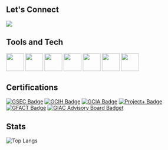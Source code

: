## Let's Connect
[![](https://img.shields.io/badge/linkedin-blue?&style=for-the-badge&logo=linkedin)](https://www.linkedin.com/in/alxbaker/)

## Tools and Tech
<div>
    <a href="https://www.python.org/"><img src="https://cdn.simpleicons.org/python" height="48" width="48"/></a>
    <a href="https://en.wikipedia.org/wiki/JavaScript"><img src="https://cdn.simpleicons.org/javascript" height="48" width="48"/></a>
    <a href="https://git-scm.com/"><img src="https://cdn.simpleicons.org/git" height="48" width="48"/></a>
    <a href="https://www.npmjs.com/"><img src="https://cdn.simpleicons.org/npm" height="48" width="48"/></a>
    <a href="https://www.postman.com/"><img src="https://cdn.simpleicons.org/postman" height="48" width="48"/></a>
    <a href="https://en.wikipedia.org/wiki/HTML5"><img src="https://cdn.simpleicons.org/html5" height="48" width="48"/></a>
    <a href="https://en.wikipedia.org/wiki/CSS"><img src="https://cdn.simpleicons.org/css3" height="48" width="48"/></a>
</div>

## Certifications
[![GSEC Badge](https://img.shields.io/badge/-GSEC-lightgrey?logo=credly&style=for-the-badge)](https://www.youracclaim.com/badges/f49f713f-13bd-4898-aa41-8f52f0b4ed1a)
[![GCIH Badge](https://img.shields.io/badge/-GCIH-lightgrey?logo=credly&style=for-the-badge)](https://www.youracclaim.com/badges/0ea6ac81-eb1c-49b4-8f78-21fa2462eb23)
[![GCIA Badge](https://img.shields.io/badge/-GCIA-lightgrey?logo=credly&style=for-the-badge)](https://www.youracclaim.com/badges/04b53556-77d1-4b96-bcc5-50a32d881e0d)
[![Project+ Badge](https://img.shields.io/badge/-Project+-lightgrey?logo=credly&style=for-the-badge)](https://www.credly.com/badges/d284df62-4cc6-4c86-b270-4e3f10af2b6f)
[![GFACT Badge](https://img.shields.io/badge/-GFACT-lightgrey?logo=credly&style=for-the-badge)](https://www.credly.com/badges/f1f1f801-fd91-4cdc-9f02-86e53aee5adc)
[![GIAC Advisory Board Badget](https://img.shields.io/badge/-GIAC%20Advisory%20Board-lightgrey?logo=credly&style=for-the-badge)](https://www.youracclaim.com/badges/93270f70-a48f-40eb-8ede-841df37ad1d4)


## Stats
![Top Langs](https://github-readme-stats-black-rho.vercel.app/api/top-langs?username=alxbaker&theme=tokyonight)

